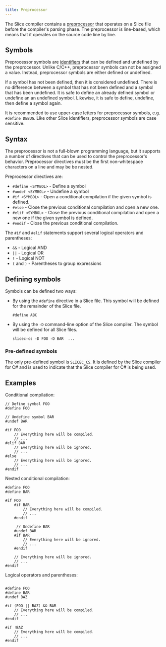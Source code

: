 ```yaml
---
title: Preprocessor
---
```


The Slice compiler contains a [preprocessor](https://en.wikipedia.org/wiki/Preprocessor) that operates on a Slice file
before the compiler's parsing phase. The preprocessor is line-based, which means that it operates on the source
code line by line.

## Symbols

Preprocessor symbols are [identifiers](./lexical-rules#identifiers) that can be defined and undefined by the
preprocessor. Unlike C/C++, preprocessor symbols can not be assigned a value. Instead, preprocessor symbols are either
defined or undefined.

If a symbol has not been defined, then it is considered undefined. There is no difference between a symbol that has not
been defined and a symbol that has been undefined. It is safe to define an already defined symbol or undefine an an
undefined symbol. Likewise, it is safe to define, undefine, then define a symbol again.

It is recommended to use upper-case letters for preprocessor symbols, e.g. `#define DEBUG`. Like other Slice
identifiers, preprocessor symbols are case sensitive.

## Syntax

The preprocessor is not a full-blown programming language, but it supports a number of directives that can be used
to control the preprocessor's behavior. Preprocessor directives must be the first non-whitespace characters on a line
and may be be nested.

Preprocessor directives are:

- `#define <SYMBOL>` - Define a symbol
- `#undef <SYMBOL>` - Undefine a symbol
- `#if <SYMBOL>` - Open a conditional compilation if the given symbol is defined.
- `#else` - Close the previous conditional compilation and open a new one.
- `#elif <SYMBOL>` - Close the previous conditional compilation and open a new one if the given symbol is defined.
- `#endif` - Close the previous conditional compilation.

The `#if` and `#elif` statements support several logical operators and parentheses:

- `&&` - Logical AND
- `||` - Logical OR
- `!` - Logical NOT
- `(` and `)` - Parentheses to group expressions

## Defining symbols

Symbols can be defined two ways:

- By using the `#define` directive in a Slice file. This symbol will be defined for the remainder of the Slice file.

    ```slice
    #define ABC
    ```

- By using the `-D` command-line option of the Slice compiler. The symbol will be defined for all Slice files.

    ```shell
    slicec-cs -D FOO -D BAR  ...
    ```

### Pre-defined symbols

The only pre-defined symbol is `SLICEC_CS`. It is defined by the Slice compiler for C# and is used to indicate that
the Slice compiler for C# is being used.

## Examples

Conditional compilation:
```slice
// Define symbol FOO
#define FOO

// Undefine symbol BAR
#undef BAR

#if FOO
    // Everything here will be compiled.
    // ...
#elif BAR
    // Everything here will be ignored.
    // ...
#else
    // Everything here will be ignored.
    // ...
#endif
```

Nested conditional compilation:

```slice
#define FOO
#define BAR

#if FOO
    #if BAR
        // Everything here will be compiled.
        // ...
    #endif

     // Undefine BAR
    #undef BAR
    #if BAR
        // Everything here will be ignored.
        // ...
    #endif

    // Everything here will be ignored.
    // ...
#endif

```

Logical operators and parentheses:

```slice

#define FOO
#define BAR
#undef BAZ

#if (FOO || BAZ) && BAR
    // Everything here will be compiled.
    // ...
#endif

#if !BAZ
    // Everything here will be compiled.
    // ...
#endif

```
